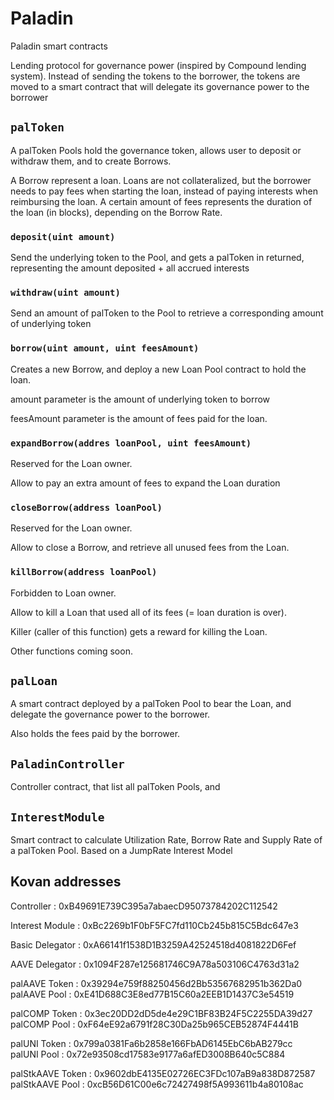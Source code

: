 # Paladin


Paladin smart contracts


Lending protocol for governance power (inspired by Compound lending system). Instead of sending the tokens to the borrower, the tokens are moved to a smart contract that will delegate its governance power to the borrower


## `palToken`

A palToken Pools hold the governance token, allows user to deposit or withdraw them, and to create Borrows.

A Borrow represent a loan. Loans are not collateralized, but the borrower needs to pay fees when starting the loan, instead of paying interests when reimbursing the loan. A certain amount of fees represents the duration of the loan (in blocks), depending on the Borrow Rate.



### `deposit(uint amount)`
Send the underlying token to the Pool, and gets a palToken in returned, representing the amount deposited + all accrued interests


### `withdraw(uint amount)`
Send an amount of palToken to the Pool to retrieve a corresponding amount of underlying token


### `borrow(uint amount, uint feesAmount)`
Creates a new Borrow, and deploy a new Loan Pool contract to hold the loan.

amount parameter is the amount of underlying token to borrow

feesAmount parameter is the amount of fees paid for the loan.


### `expandBorrow(addres loanPool, uint feesAmount)`
Reserved for the Loan owner.

Allow to pay an extra amount of fees to expand the Loan duration


### `closeBorrow(address loanPool)`
Reserved for the Loan owner.

Allow to close a Borrow, and retrieve all unused fees from the Loan.


### `killBorrow(address loanPool)`
Forbidden to Loan owner.

Allow to kill a Loan that used all of its fees (= loan duration is over).

Killer (caller of this function) gets a reward for killing the Loan.





Other functions coming soon.





## `palLoan`

A smart contract deployed by a palToken Pool to bear the Loan, and delegate the governance power to the borrower.

Also holds the fees paid by the borrower.






## `PaladinController`


Controller contract, that list all palToken Pools, and 







## `InterestModule`


Smart contract to calculate Utilization Rate, Borrow Rate and Supply Rate of a palToken Pool. Based on a JumpRate Interest Model







## Kovan addresses 


Controller : 0xB49691E739C395a7abaecD95073784202C112542


Interest Module : 0xBc2269b1F0bF5FC7fd110Cb245b815C5Bdc647e3


Basic Delegator : 0xA66141f1538D1B3259A42524518d4081822D6Fef


AAVE Delegator : 0x1094F287e125681746C9A78a503106C4763d31a2


palAAVE Token : 0x39294e759f88250456d2Bb53567682951b362Da0  
palAAVE Pool : 0xE41D688C3E8ed77B15C60a2EEB1D1437C3e54519

palCOMP Token : 0x3ec20DD2dD5de4e29C1BF83B24F5C2255DA39d27  
palCOMP Pool : 0xF64eE92a6791f28C30Da25b965CEB52874F4441B

palUNI Token : 0x799a0381Fa6b2858e166FbAD6145EbC6bAB279cc  
palUNI Pool : 0x72e93508cd17583e9177a6afED3008B640c5C884

palStkAAVE Token : 0x9602dbE4135E02726EC3FDc107aB9a838D872587  
palStkAAVE Pool : 0xcB56D61C00e6c72427498f5A993611b4a80108ac
